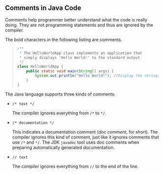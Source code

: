 ## Comments in Java Code

Comments help programmer better understand what the code is really doing. They are not programming statements and thus are ignored by the compiler.

The bold characters in the following listing are comments.

> ```java
> /** 
>  * The HelloWorldApp class implements an application that
>  * simply displays "Hello World!" to the standard output.
>  */
> class HelloWorldApp {
>     public static void main(String[] args) {
>         System.out.println("Hello World!"); //Display the string.
>     }
> }
> ```

The Java language supports three kinds of comments:

- `/* text */`

  The compiler ignores everything from `/*` to `*/`.

- `/* documentation */`

  This indicates a documentation comment (*doc comment*, for short). The compiler ignores this kind of comment, just like it ignores comments that use `/*` and `*/`. The JDK `javadoc` tool uses doc comments when preparing automatically generated documentation.

- `// text`

  The compiler ignores everything from `//` to the end of the line.